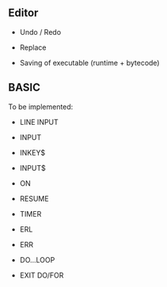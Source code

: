 ## Editor

- Undo / Redo
- Replace

- Saving of executable (runtime + bytecode)

## BASIC

To be implemented:

- LINE INPUT
- INPUT
- INKEY$
- INPUT$

- ON
- RESUME
- TIMER
- ERL
- ERR

- DO...LOOP
- EXIT DO/FOR
